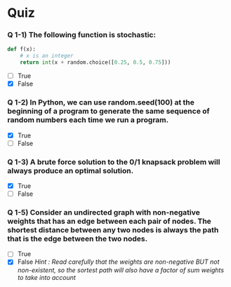 # Quiz

### Q 1-1) The following function is stochastic:
```py
def f(x):
    # x is an integer
    return int(x + random.choice([0.25, 0.5, 0.75]))
```
- [ ] True
- [x] False

### Q 1-2) In Python, we can use random.seed(100) at the beginning of a program to generate the same sequence of random numbers each time we run a program.

- [x] True
- [ ] False

### Q 1-3) A brute force solution to the 0/1 knapsack problem will always produce an optimal solution.

- [x] True
- [ ] False

### Q 1-5) Consider an undirected graph with non-negative weights that has an edge between each pair of nodes. The shortest distance between any two nodes is always the path that is the edge between the two nodes.

- [ ] True
- [x] False
*Hint : Read carefully that the weights are non-negative BUT not non-existent, so the sortest path will also have a factor of sum weights to take into account*